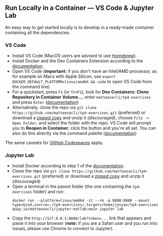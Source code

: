 ## Run Locally in a Container — VS Code & Jupyter Lab

An easy way to get started locally is to develop in a ready-made container containing all the dependencies.

### VS Code
- Install VS Code (MacOS users are advised to use [Homebrew](https://formulae.brew.sh/cask/visual-studio-code)).
- Install Docker and the Dev Containers Extension according to the [documentation](https://code.visualstudio.com/docs/devcontainers/containers#_installation).
- Open VS Code (**important:** if you don't have an Intel/AMD processor, as for example on Macs with Apple Silicon, use `export DOCKER_DEFAULT_PLATFORM=linux/amd64 && code` to open VS Code from the command line)
- For a quickstart, press `F1` (or `fn+F1`), look for **Dev Containers: Clone Repository in Container Volume...**, enter `matteosecli/tp4-exercises` and press `Enter` ([documentation](https://code.visualstudio.com/docs/devcontainers/containers#_quick-start-open-a-git-repository-or-github-pr-in-an-isolated-container-volume))
- Alternatively, clone the repo via `git clone https://github.com/matteosecli/tp4-exercises.git` (preferred) or download a [zipped copy](https://github.com/matteosecli/tp4-exercises/archive/refs/heads/main.zip) and unzip it (discouraged), choose `File -> Open Folder`, and select the folder with the repo. VS Code will prompt you to **Reopen in Container**; click the button and you're all set. You can also do this directly via the command palette ([documentation](https://code.visualstudio.com/docs/devcontainers/containers#_quick-start-open-an-existing-folder-in-a-container))

The same caveats for [GitHub Codespaces](README.md#github-codespaces) apply.

### Jupyter Lab
- Install Docker according to step 1 of the [documentation](https://code.visualstudio.com/docs/devcontainers/containers#_installation).
- Clone the repo via `git clone https://github.com/matteosecli/tp4-exercises.git` (preferred) or download a [zipped copy](https://github.com/matteosecli/tp4-exercises/archive/refs/heads/main.zip) and unzip it (discouraged)
- Open a terminal in the parent folder (the one containing the `tp4-exercises` folder) and run:  
  ```shell
  docker run --platform=linux/amd64 -it --rm -p 8888:8888 --mount type=bind,source=./tp4-exercises/,target=/home/jovyan/tp4-exercises quay.io/matteosecli/jupyter-matlab:main jupyter lab
  ```
- Copy the `http://127.0.0.1:8888/lab?token=...` link that appears and paste it into your browser (**note:** if you are a Safari user and you run into issues, please use Chrome to connect to Jupyter).